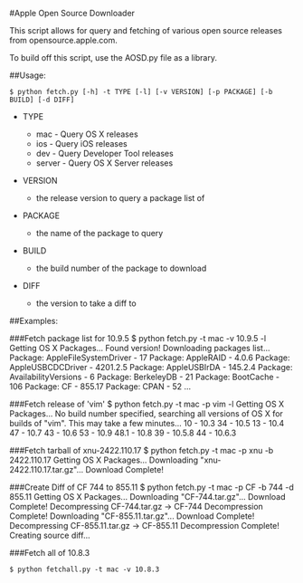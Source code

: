 #Apple Open Source Downloader

This script allows for query and fetching of various open source releases from opensource.apple.com.

To build off this script, use the AOSD.py file as a library.

##Usage:

	$ python fetch.py [-h] -t TYPE [-l] [-v VERSION] [-p PACKAGE] [-b BUILD] [-d DIFF]

* TYPE
  * mac - Query OS X releases
  * ios - Query iOS releases
  * dev - Query Developer Tool releases
  * server - Query OS X Server releases

* VERSION 
  * the release version to query a package list of

* PACKAGE
  * the name of the package to query

* BUILD
  * the build number of the package to download

* DIFF
  * the version to take a diff to

##Examples:

###Fetch package list for 10.9.5
	$ python fetch.py -t mac -v 10.9.5 -l
	Getting OS X Packages...
	Found version!
	Downloading packages list...
	Package: AppleFileSystemDriver - 17
	Package: AppleRAID - 4.0.6
	Package: AppleUSBCDCDriver - 4201.2.5
	Package: AppleUSBIrDA - 145.2.4
	Package: AvailabilityVersions - 6
	Package: BerkeleyDB - 21
	Package: BootCache - 106
	Package: CF - 855.17
	Package: CPAN - 52
	...

###Fetch release of 'vim'
	$ python fetch.py -t mac -p vim -l
	Getting OS X Packages...
	No build number specified, searching all versions of OS X for builds of "vim". This may take a few minutes...
	10 - 10.3
	34 - 10.5
	13 - 10.4
	47 - 10.7
	43 - 10.6
	53 - 10.9
	48.1 - 10.8
	39 - 10.5.8
	44 - 10.6.3


###Fetch tarball of xnu-2422.110.17
	$ python fetch.py -t mac -p xnu -b 2422.110.17
	Getting OS X Packages...
	Downloading "xnu-2422.110.17.tar.gz"...
	Download Complete!


###Create Diff of CF 744 to 855.11
	$  python fetch.py -t mac -p CF -b 744 -d 855.11
	Getting OS X Packages...
	Downloading "CF-744.tar.gz"...
	Download Complete!
	Decompressing CF-744.tar.gz -> CF-744
	Decompression Complete!
	Downloading "CF-855.11.tar.gz"...
	Download Complete!
	Decompressing CF-855.11.tar.gz -> CF-855.11
	Decompression Complete!
	Creating source diff...


###Fetch all of 10.8.3

	$ python fetchall.py -t mac -v 10.8.3



